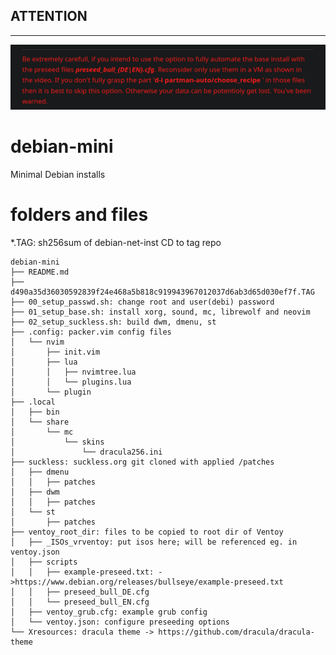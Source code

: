 ## ATTENTION
* * *
![](https://github.com/lynxcode42/debian-mini/raw/main/images/attention_warn.png)

# debian-mini
Minimal Debian installs

# folders and files
*.TAG: sh256sum of debian-net-inst CD to tag repo
```
debian-mini
├── README.md
├── d490a35d36030592839f24e468a5b818c919943967012037d6ab3d65d030ef7f.TAG
├── 00_setup_passwd.sh: change root and user(debi) password
├── 01_setup_base.sh: install xorg, sound, mc, librewolf and neovim
├── 02_setup_suckless.sh: build dwm, dmenu, st
├── .config: packer.vim config files
│   └── nvim
│       ├── init.vim
│       ├── lua
│       │   ├── nvimtree.lua
│       │   └── plugins.lua
│       └── plugin
├── .local
│   ├── bin
│   └── share
│       └── mc
│           └── skins
│               └── dracula256.ini
├── suckless: suckless.org git cloned with applied /patches
│   ├── dmenu
│   │   ├── patches
│   ├── dwm
│   │   ├── patches
│   └── st
│       ├── patches
├── ventoy_root_dir: files to be copied to root dir of Ventoy
│   ├── _ISOs_vrventoy: put isos here; will be referenced eg. in ventoy.json
│   ├── scripts
│   │   ├── example-preseed.txt: ->https://www.debian.org/releases/bullseye/example-preseed.txt
│   │   ├── preseed_bull_DE.cfg
│   │   └── preseed_bull_EN.cfg
│   ├── ventoy_grub.cfg: example grub config
│   └── ventoy.json: configure preseeding options
└── Xresources: dracula theme -> https://github.com/dracula/dracula-theme
```